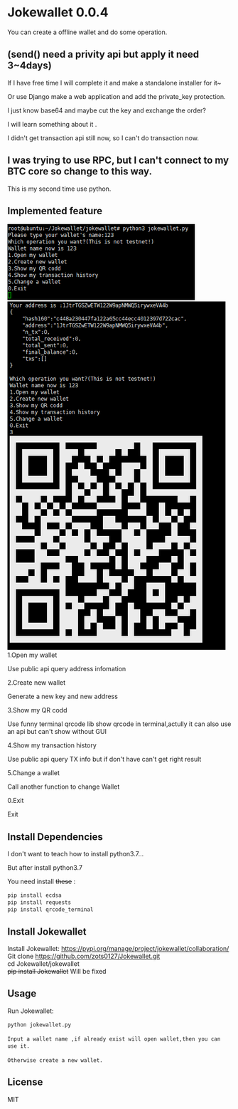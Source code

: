 
# Jokewallet 0.0.4
You can create a offline wallet and do some operation.

## (send() need a privity api but apply it need 3~4days)

If I have free time I will complete it and make a standalone installer for it~

Or use Django make a web application and add the private_key protection.

I just know base64 and maybe cut the key and exchange the order?

I will learn something about it .

I didn't get transaction api still now, so I can't do transaction now.

## I was trying to use RPC, but I can't connect to my BTC core so change to this way.

This is my second time use python.

## Implemented feature
![Image text](https://github.com/zots0127/Jokewallet/raw/master/img/menu.png)\
![Image text](https://github.com/zots0127/Jokewallet/raw/master/img/feature.png)\
1.Open my wallet       

Use public api query address infomation

2.Create new wallet    

Generate a new key and new address

3.Show my QR codd     

Use funny terminal qrcode lib show qrcode in terminal,actully it can also  use an api but can't show without GUI



4.Show my transaction history   

Use public api query TX info but if don't have can't get right result

5.Change a wallet

Call another function to change Wallet

0.Exit

Exit


## Install Dependencies
I don't want to teach how to install python3.7...

But after install python3.7

You need install ~~these~~ :



    pip install ecdsa
    pip install requests
    pip install qrcode_terminal


## Install Jokewallet
Install Jokewallet:
    https://pypi.org/manage/project/jokewallet/collaboration/
    Git clone https://github.com/zots0127/Jokewallet.git \
    cd Jokewallet/jokewallet \
    ~~pip install Jokewallet~~  Will be fixed

## Usage
Run Jokewallet:

    python jokewallet.py    

    Input a wallet name ,if already exist will open wallet,then you can use it.

    Otherwise create a new wallet.

## License

MIT
